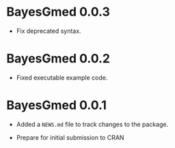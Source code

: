 # BayesGmed 0.0.3

* Fix deprecated syntax.

# BayesGmed 0.0.2

* Fixed executable example code.

# BayesGmed 0.0.1

* Added a `NEWS.md` file to track changes to the package.

* Prepare for initial submission to CRAN
